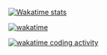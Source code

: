 <!-- [![Top Langs](https://github-readme-stats.vercel.app/api/top-langs/?username=PietroTambu&layout=compact&theme=dark)](https://github.com/anuraghazra/github-readme-stats) -->

<!--  [![Top Langs](https://github-readme-stats.vercel.app/api/top-langs/?username=PietroTambu&theme=nord&hide=CSS&langs_count=6)](https://wakatime.com/@28be8ba6-eb63-40f3-9bf4-569255196a48) -->

[![Wakatime stats](https://github-readme-stats.vercel.app/api/wakatime?username=PietroTambu&theme=nord&langs_count=10)](https://wakatime.com/@28be8ba6-eb63-40f3-9bf4-569255196a48)

[![wakatime](https://wakatime.com/badge/user/28be8ba6-eb63-40f3-9bf4-569255196a48.svg)](https://wakatime.com/@28be8ba6-eb63-40f3-9bf4-569255196a48)

[![wakatime coding activity](https://wakatime.com/share/@PietroTambu/4eed7baa-bc73-48fc-8547-b4ac47bd6361.svg)](https://wakatime.com/@28be8ba6-eb63-40f3-9bf4-569255196a48)

<!--
**PietroTambu/PietroTambu** is a ✨ _special_ ✨ repository because its `README.md` (this file) appears on your GitHub profile.

Here are some ideas to get you started:
[<img src="https://wakatime.com/share/@PietroTambu/c6fbb795-318c-422c-934d-6364c06fb64d.svg" alt="WakatimeChart" width="60%"/>](https://wakatime.com/@28be8ba6-eb63-40f3-9bf4-569255196a48)
- 🔭 I’m currently working on ...
- 🌱 I’m currently learning ...
- 👯 I’m looking to collaborate on ...
- 🤔 I’m looking for help with ...
- 💬 Ask me about ...
- 📫 How to reach me: ...
- 😄 Pronouns: ...
- ⚡ Fun fact: ...
-->
